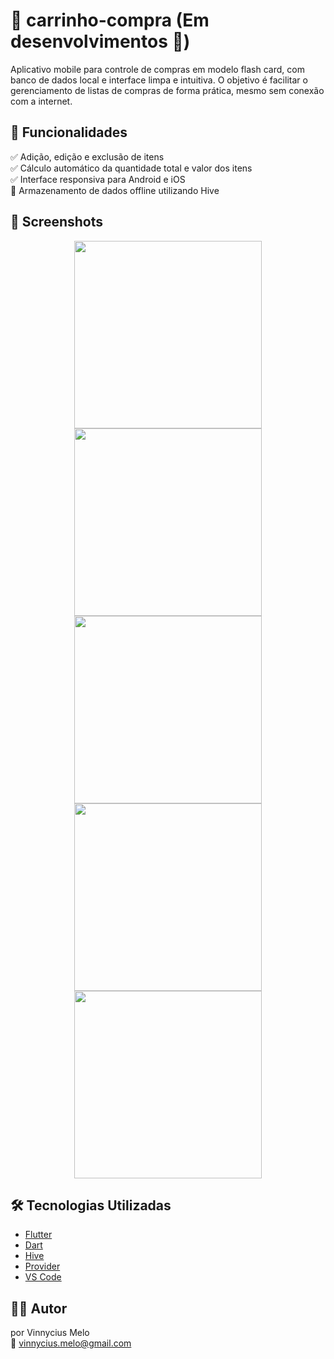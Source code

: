 #  🛒  carrinho-compra (Em desenvolvimentos :construction:)
Aplicativo mobile para controle de compras em modelo flash card, com banco de dados local e interface limpa e intuitiva.
O objetivo é facilitar o gerenciamento de listas de compras de forma prática, mesmo sem conexão com a internet.

## 🚀 Funcionalidades
 
✅ Adição, edição e exclusão de itens  
✅ Cálculo automático da quantidade total e valor dos itens  
✅ Interface responsiva para Android e iOS  
🔳 Armazenamento de dados offline utilizando Hive  

## 📸 Screenshots
<p align="center">
 <img src="https://github.com/user-attachments/assets/d9076a80-bb0c-46b3-b615-cde64c117774" width="300">
 <img src="https://github.com/user-attachments/assets/21693c55-eeb1-42f8-b364-25cce0a39c99" width="300">
 <img src="https://github.com/user-attachments/assets/cbda0619-b2b9-493b-ac8d-4e359d8b0463" width="300">
 <img src="https://github.com/user-attachments/assets/907456e5-9b72-4550-a2f8-3125e735c6f8" width="300">
 <img src="https://github.com/user-attachments/assets/3a373e7a-5dff-4034-80e3-3667dc225138" width="300">
</p>


## 🛠️ Tecnologias Utilizadas

- [Flutter](https://flutter.dev/)
- [Dart](https://dart.dev/)
- [Hive](https://pub.dev/packages/hive_flutter/versions)
- [Provider](https://pub.dev/packages/provider)
- [VS Code](https://code.visualstudio.com/)

## 🙋‍♂️ Autor

por Vinnycius Melo <br>
📧 vinnycius.melo@gmail.com
